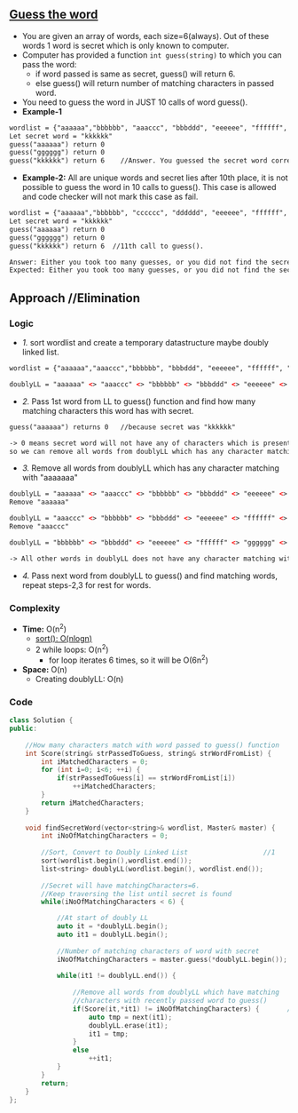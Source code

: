 ## [Guess the word](https://leetcode.com/problems/guess-the-word/)
- You are given an array of words, each size=6(always). Out of these words 1 word is secret which is only known to computer.
- Computer has provided a function `int guess(string)` to which you can pass the word:
  - if word passed is same as secret, guess() will return 6.
  - else guess() will return number of matching characters in passed word.
- You need to guess the word in JUST 10 calls of word guess().
- **Example-1**
```html
wordlist = {"aaaaaa","bbbbbb", "aaaccc", "bbbddd", "eeeeee", "ffffff", "gggggg", "hhhhhh", "iiiiii", "jjjjjj", "kkkkkk"}
Let secret word = "kkkkkk"
guess("aaaaaa") return 0
guess("gggggg") return 0
guess("kkkkkk") return 6    //Answer. You guessed the secret word correctly.
```
- **Example-2:** All are unique words and secret lies after 10th place, it is not possible to guess the word in 10 calls to guess(). This case is allowed and code checker will not mark this case as fail.
```html
wordlist = {"aaaaaa","bbbbbb", "cccccc", "dddddd", "eeeeee", "ffffff", "gggggg", "hhhhhh", "iiiiii", "jjjjjj", "kkkkkk"}
Let secret word = "kkkkkk"
guess("aaaaaa") return 0
guess("gggggg") return 0
guess("kkkkkk") return 6  //11th call to guess(). 

Answer: Either you took too many guesses, or you did not find the secret word.
Expected: Either you took too many guesses, or you did not find the secret word.
```

## Approach  //Elimination
### Logic
- *1.* sort wordlist and create a temporary datastructure maybe doubly linked list.
```html
wordlist = {"aaaaaa","aaaccc","bbbbbb", "bbbddd", "eeeeee", "ffffff", "gggggg", "hhhhhh", "iiiiii", "jjjjjj", "kkkkkk"}

doublyLL = "aaaaaa" <> "aaaccc" <> "bbbbbb" <> "bbbddd" <> "eeeeee" <> "ffffff" <> "gggggg" <> "hhhhhh" <> "iiiiii" <> "jjjjjj" <> "kkkkkk"
```
- *2.* Pass 1st word from LL to guess() function and find how many matching characters this word has with secret.
```html
guess("aaaaaa") returns 0   //because secret was "kkkkkk"

-> 0 means secret word will not have any of characters which is present in "aaaaaa",
so we can remove all words from doublyLL which has any character matching with "aaaaaa"
```
- *3.* Remove all words from doublyLL which has any character matching with "aaaaaaa"
```html
doublyLL = "aaaaaa" <> "aaaccc" <> "bbbbbb" <> "bbbddd" <> "eeeeee" <> "ffffff" <> "gggggg" <> "hhhhhh" <> "iiiiii" <> "jjjjjj" <> "kkkkkk"
Remove "aaaaaa"

doublyLL = "aaaccc" <> "bbbbbb" <> "bbbddd" <> "eeeeee" <> "ffffff" <> "gggggg" <> "hhhhhh" <> "iiiiii" <> "jjjjjj" <> "kkkkkk"
Remove "aaaccc"

doublyLL = "bbbbbb" <> "bbbddd" <> "eeeeee" <> "ffffff" <> "gggggg" <> "hhhhhh" <> "iiiiii" <> "jjjjjj" <> "kkkkkk"

-> All other words in doublyLL does not have any character matching with "aaaaaaa"
```
- *4.* Pass next word from doublyLL to guess() and find matching words, repeat steps-2,3 for rest for words.

### Complexity
- **Time:** O(n<sup>2</sup>)
  - [sort(): O(nlogn)](/Languages/Programming_Languages/c++/Standard_Template_Library/Algorithm-library/sort)
  - 2 while loops: O(n<sup>2</sup>)
    - for loop iterates 6 times, so it will be O(6n<sup>2</sup>)
- **Space:** O(n)
  - Creating doublyLL: O(n)
### Code
```c++
class Solution {
public:
    
    //How many characters match with word passed to guess() function
    int Score(string& strPassedToGuess, string& strWordFromList) {
        int iMatchedCharacters = 0;
        for (int i=0; i<6; ++i) {
            if(strPassedToGuess[i] == strWordFromList[i]) 
                ++iMatchedCharacters;
        }
        return iMatchedCharacters;
    }
    
    void findSecretWord(vector<string>& wordlist, Master& master) {
        int iNoOfMatchingCharacters = 0;
        
        //Sort, Convert to Doubly Linked List                   //1
        sort(wordlist.begin(),wordlist.end());
        list<string> doublyLL(wordlist.begin(), wordlist.end());
        
        //Secret will have matchingCharacters=6.
        //Keep traversing the list until secret is found
        while(iNoOfMatchingCharacters < 6) {

            //At start of doubly LL
            auto it = *doublyLL.begin();
            auto it1 = doublyLL.begin();
            
            //Number of matching characters of word with secret
            iNoOfMatchingCharacters = master.guess(*doublyLL.begin());      //2
            
            while(it1 != doublyLL.end()) {
                
                //Remove all words from doublyLL which have matching
                //characters with recently passed word to guess()
                if(Score(it,*it1) != iNoOfMatchingCharacters) {       //3
                    auto tmp = next(it1);
                    doublyLL.erase(it1); 
                    it1 = tmp;
                }
                else
                    ++it1;
            }
        }
        return;
    }
};
```
